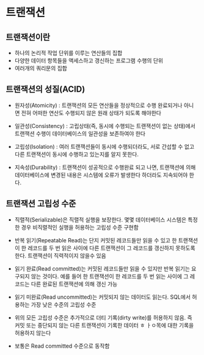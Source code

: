 # 트랜잭션

## 트랜잭션이란
 - 하나의 논리적 작업 단위를 이루는 연산들의 집합
 - 다양한 데이터 항목들을 액세스하고 갱신하는 프로그램 수행의 단위
 - 여러개의 쿼리문의 집합

## 트랜잭션의 성질(ACID)
- 원자성(Atomicity) : 트랜잭션의 모든 연산들을 정상적으로 수행 완료되거나 아니면 전혀 어떠한 연산도 수행되지 않은 원래 상태가 되도록 해야한다

- 일관성(Consistency) : 고립상태(즉, 동시에 수행되는 트랜잭션이 없는 상태)에서 트랜잭션 수행이 데이터베이스의 일관성을 보존하여야 한다

- 고립성(Isolation) : 여러 트랜잭션들이 동시에 수행되더라도, 서로 간섭할 수 없고 다른 트랜잭션이 동시에 수행하고 있는지를 알지 못한다.

- 지속성(Durability) : 트랜잭션이 성공적으로 수행완료 되고 나면, 트랜잭션에 의해 데이터베이스에 변경된 내용은 시스템에 오류가 발생한다 하더라도 지속되어야 한다.


## 트랜잭션 고립성 수준
- 직렬적(Serializable)은 직렬적 실행을 보장한다. 몇몇 데이터베이스 시스템은 특정한 경우 비직렬적인 실행을 허용하는 고립성 수준 구현함

- 반복 읽기(Repeatable Read)는 단지 커밋된 레코드들만 읽을 수 있고 한 트랜잭션이 한 레코드를 두 번 읽은 사이에 다른 트랜잭션이 그 레코드를 갱신하지 못하도록 한다. 트랜잭션이 직력적이지 않을수 있음

- 읽기 완료(Read committed)는 커밋된 레코드들만 읽을 수 있지만 반복 읽기는 요구되지 않는 것이다. 예를 들어 한 트랜잭션이 한 레코드를 두 번 읽는 사이에 그 레코드는 다른 완료된 트랜잭션에 의해 갱신 가능

- 읽기 미완료(Read uncommitted)는 커밋되지 않는 데이터도 읽는다. SQL에서 허용하는 가장 낮은 수준의 고립성 수준

- 위의 모든 고립성 수준은 추가적으로 더티 기록(dirty write)를 허용하지 않음. 즉 커밋 또는 중단되지 않는 다른 트랜잭션이 기록한 데이터 ㅎ ㅏㅇ목에 대한 기록을 허용하지 않는다
- 보통은 Read committed 수준으로 동작함